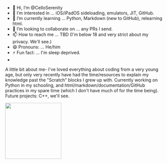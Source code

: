 - 👋 Hi, I’m @CelloSerenity
- 👀 I’m interested in ... iOS/iPadOS sideloading, emulators, JIT, GitHub.
- 🌱 I’m currently learning ... Python, Markdown (new to GitHub), relearning html.
- 💞️ I’m looking to collaborate on ... any PRs I send.
- 📫 How to reach me ... TBD (I'm below 18 and very strict about my privacy. We'll see.)
- 😄 Pronouns: ... He/him
- ⚡ Fun fact: ... I'm sleep deprived.
- 
A little bit about me- I've loved everything about coding from a very young age, but only very recently have had the time/resources to explain my knowledge past the "Scratch" blocks I grew up with. Currently working on Python in my schooling, and html/markdown/documentation/GitHub practices in my spare time (which I don't have much of for the time being). Future projects: C++, we'll see.

<img height="180em" src="https://github-readme-stats.vercel.app/api?username=CelloSerenity&show_icons=true&hide_border=true&&count_private=true&include_all_commits=true" />

